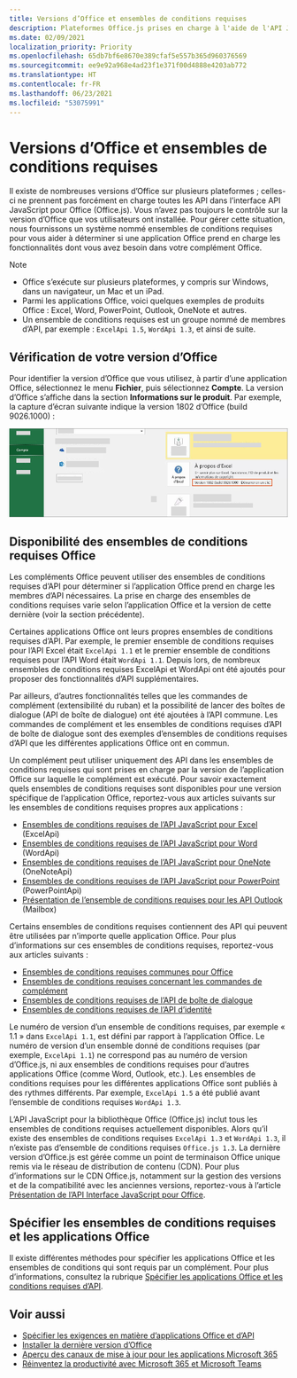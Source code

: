 ```yaml
---
title: Versions d’Office et ensembles de conditions requises
description: Plateformes Office.js prises en charge à l'aide de l'API JavaScript.
ms.date: 02/09/2021
localization_priority: Priority
ms.openlocfilehash: 65db7bf6e8670e389cfaf5e557b365d960376569
ms.sourcegitcommit: ee9e92a968e4ad23f1e371f00d4888e4203ab772
ms.translationtype: HT
ms.contentlocale: fr-FR
ms.lasthandoff: 06/23/2021
ms.locfileid: "53075991"
---
```

# <a name="office-versions-and-requirement-sets"></a>Versions d’Office et ensembles de conditions requises

Il existe de nombreuses versions d’Office sur plusieurs plateformes ; celles-ci ne prennent pas forcément en charge toutes les API dans l’interface API JavaScript pour Office (Office.js). Vous n’avez pas toujours le contrôle sur la version d’Office que vos utilisateurs ont installée.  Pour gérer cette situation, nous fournissons un système nommé ensembles de conditions requises pour vous aider à déterminer si une application Office prend en charge les fonctionnalités dont vous avez besoin dans votre complément Office. 

> [!NOTE]
> - Office s’exécute sur plusieurs plateformes, y compris sur Windows, dans un navigateur, un Mac et un iPad.
> - Parmi les applications Office, voici quelques exemples de produits Office : Excel, Word, PowerPoint, Outlook, OneNote et autres.  
> - Un ensemble de conditions requises est un groupe nommé de membres d’API, par exemple : `ExcelApi 1.5`, `WordApi 1.3`, et ainsi de suite.  

## <a name="how-to-check-your-office-version"></a>Vérification de votre version d’Office

Pour identifier la version d’Office que vous utilisez, à partir d’une application Office, sélectionnez le menu **Fichier**, puis sélectionnez **Compte**. La version d’Office s’affiche dans la section **Informations sur le produit**. Par exemple, la capture d’écran suivante indique la version 1802 d’Office (build 9026.1000) :

![Vérifier la version de votre Office.](../images/office-version.png)

## <a name="office-requirement-sets-availability"></a>Disponibilité des ensembles de conditions requises Office

Les compléments Office peuvent utiliser des ensembles de conditions requises d’API pour déterminer si l’application Office prend en charge les membres d’API nécessaires. La prise en charge des ensembles de conditions requises varie selon l’application Office et la version de cette dernière (voir la section précédente).

Certaines applications Office ont leurs propres ensembles de conditions requises d’API. Par exemple, le premier ensemble de conditions requises pour l’API Excel était `ExcelApi 1.1` et le premier ensemble de conditions requises pour l’API Word était `WordApi 1.1`. Depuis lors, de nombreux ensembles de conditions requises ExcelApi et WordApi ont été ajoutés pour proposer des fonctionnalités d’API supplémentaires.

Par ailleurs, d’autres fonctionnalités telles que les commandes de complément (extensibilité du ruban) et la possibilité de lancer des boîtes de dialogue (API de boîte de dialogue) ont été ajoutées à l’API commune. Les commandes de complément et les ensembles de conditions requises d’API de boîte de dialogue sont des exemples d’ensembles de conditions requises d’API que les différentes applications Office ont en commun.

Un complément peut utiliser uniquement des API dans les ensembles de conditions requises qui sont prises en charge par la version de l’application Office sur laquelle le complément est exécuté. Pour savoir exactement quels ensembles de conditions requises sont disponibles pour une version spécifique de l’application Office, reportez-vous aux articles suivants sur les ensembles de conditions requises propres aux applications :

- [Ensembles de conditions requises de l’API JavaScript pour Excel](../reference/requirement-sets/excel-api-requirement-sets.md) (ExcelApi)
- [Ensembles de conditions requises de l’API JavaScript pour Word](../reference/requirement-sets/word-api-requirement-sets.md) (WordApi)
- [Ensembles de conditions requises de l’API JavaScript pour OneNote](../reference/requirement-sets/onenote-api-requirement-sets.md) (OneNoteApi)
- [Ensembles de conditions requises de l’API JavaScript pour PowerPoint](../reference/requirement-sets/powerpoint-api-requirement-sets.md) (PowerPointApi)
- [Présentation de l’ensemble de conditions requises pour les API Outlook](../reference/requirement-sets/outlook-api-requirement-sets.md) (Mailbox)

Certains ensembles de conditions requises contiennent des API qui peuvent être utilisées par n’importe quelle application Office. Pour plus d’informations sur ces ensembles de conditions requises, reportez-vous aux articles suivants :

- [Ensembles de conditions requises communes pour Office](../reference/requirement-sets/office-add-in-requirement-sets.md)
- [Ensembles de conditions requises concernant les commandes de complément](../reference/requirement-sets/add-in-commands-requirement-sets.md)
- [Ensembles de conditions requises de l’API de boîte de dialogue](../reference/requirement-sets/dialog-api-requirement-sets.md)
- [Ensembles de conditions requises de l’API d’identité](../reference/requirement-sets/identity-api-requirement-sets.md)

Le numéro de version d’un ensemble de conditions requises, par exemple « 1.1 » dans `ExcelApi 1.1`, est défini par rapport à l’application Office. Le numéro de version d’un ensemble donné de conditions requises (par exemple, `ExcelApi 1.1`) ne correspond pas au numéro de version d’Office.js, ni aux ensembles de conditions requises pour d’autres applications Office (comme Word, Outlook, etc.).  Les ensembles de conditions requises pour les différentes applications Office sont publiés à des rythmes différents. Par exemple, `ExcelApi 1.5` a été publié avant l’ensemble de conditions requises `WordApi 1.3`.


L’API JavaScript pour la bibliothèque Office (Office.js) inclut tous les ensembles de conditions requises actuellement disponibles. Alors qu’il existe des ensembles de conditions requises `ExcelApi 1.3` et `WordApi 1.3`, il n’existe pas d’ensemble de conditions requises `Office.js 1.3`. La dernière version d’Office.js est gérée comme un point de terminaison Office unique remis via le réseau de distribution de contenu (CDN). Pour plus d’informations sur le CDN Office.js, notamment sur la gestion des versions et de la compatibilité avec les anciennes versions, reportez-vous à l’article [Présentation de l’API Interface JavaScript pour Office](../develop/understanding-the-javascript-api-for-office.md).

## <a name="specify-office-applications-and-requirement-sets"></a>Spécifier les ensembles de conditions requises et les applications Office

Il existe différentes méthodes pour spécifier les applications Office et les ensembles de conditions qui sont requis par un complément.  Pour plus d’informations, consultez la rubrique [Spécifier les applications Office et les conditions requises d’API](../develop/specify-office-hosts-and-api-requirements.md).

## <a name="see-also"></a>Voir aussi

- [Spécifier les exigences en matière d’applications Office et d’API](../develop/specify-office-hosts-and-api-requirements.md)
- [Installer la dernière version d’Office](../develop/install-latest-office-version.md)
- [Aperçu des canaux de mise à jour pour les applications Microsoft 365](/deployoffice/overview-of-update-channels-for-office-365-proplus)
- [Réinventez la productivité avec Microsoft 365 et Microsoft Teams](https://products.office.com/compare-all-microsoft-office-products?tab=2)
